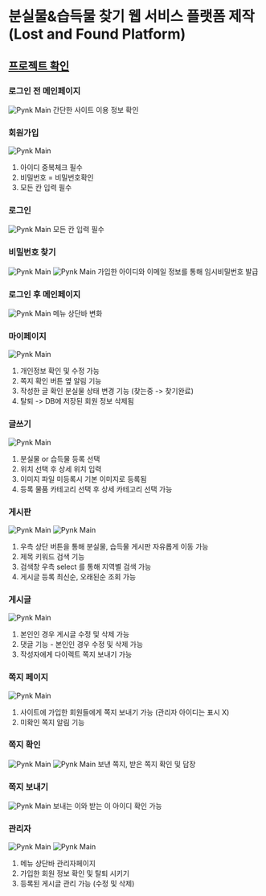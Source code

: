 # 분실물&습득물 찾기 웹 서비스 플랫폼 제작<br>(Lost and Found Platform)


## [프로젝트 확인](https://khr316.tistory.com/entry/KEPCO-luckyPYNK-sprint)



### 로그인 전 메인페이지
![Pynk Main](https://raw.githubusercontent.com/khr316/lost-find/main/웹사이트/pynk_main.jpeg)
간단한 사이트 이용 정보 확인

### 회원가입
![Pynk Main](https://raw.githubusercontent.com/khr316/lost-find/main/웹사이트/pynk_회원가입.jpeg)
1. 아이디 중복체크 필수
2. 비밀번호 = 비밀번호확인
3. 모든 칸 입력 필수

### 로그인
![Pynk Main](https://raw.githubusercontent.com/khr316/lost-find/main/웹사이트/pynk_로그인.jpeg)
모든 칸 입력 필수

### 비밀번호 찾기
![Pynk Main](https://raw.githubusercontent.com/khr316/lost-find/main/웹사이트/pynk_비번찾기.jpeg)
![Pynk Main](https://raw.githubusercontent.com/khr316/lost-find/main/웹사이트/pynk_메일.jpeg)
가입한 아이디와 이메일 정보를 통해 임시비밀번호 발급

### 로그인 후 메인페이지
![Pynk Main](https://raw.githubusercontent.com/khr316/lost-find/main/웹사이트/pynk_main로그인.jpeg)
메뉴 상단바 변화

### 마이페이지
![Pynk Main](https://raw.githubusercontent.com/khr316/lost-find/main/웹사이트/pynk_마이페이지.jpeg)
1. 개인정보 확인 및 수정 가능
2. 쪽지 확인 버튼 옆 알림 기능
3. 작성한 글 확인
   분실물 상태 변경 기능 (찾는중 -> 찾기완료)
4. 탈퇴 -> DB에 저장된 회원 정보 삭제됨

### 글쓰기
![Pynk Main](https://raw.githubusercontent.com/khr316/lost-find/main/웹사이트/pynk_글쓰기.jpeg)
1. 분실물 or 습득물 등록 선택
2. 위치 선택 후 상세 위치 입력
3. 이미지 파일 미등록시 기본 이미지로 등록됨
4. 등록 물품 카테고리 선택 후 상세 카테고리 선택 가능

### 게시판
![Pynk Main](https://raw.githubusercontent.com/khr316/lost-find/main/웹사이트/pynk_게시판1.jpeg)
![Pynk Main](https://raw.githubusercontent.com/khr316/lost-find/main/웹사이트/pynk_게시판2.jpeg)
1. 우측 상단 버튼을 통해 분실물, 습득물 게시판 자유롭게 이동 가능
2. 제목 키워드 검색 기능
3. 검색창 우측 select 를 통해 지역별 검색 가능
4. 게시글 등록 최신순, 오래된순 조회 가능

### 게시글
![Pynk Main](https://raw.githubusercontent.com/khr316/lost-find/main/웹사이트/pynk_게시글.jpeg)
1. 본인인 경우 게시글 수정 및 삭제 가능
2. 댓글 기능 - 본인인 경우 수정 및 삭제 가능
3. 작성자에게 다이렉트 쪽지 보내기 가능

### 쪽지 페이지
![Pynk Main](https://raw.githubusercontent.com/khr316/lost-find/main/웹사이트/pynk_쪽지2.jpeg)
1. 사이트에 가입한 회원들에게 쪽지 보내기 가능 (관리자 아이디는 표시 X)
2. 미확인 쪽지 알림 기능

### 쪽지 확인
![Pynk Main](https://raw.githubusercontent.com/khr316/lost-find/main/웹사이트/pynk_쪽지확인.jpeg)
![Pynk Main](https://raw.githubusercontent.com/khr316/lost-find/main/웹사이트/pynk_쪽지확인2.jpeg)
보낸 쪽지, 받은 쪽지 확인 및 답장

### 쪽지 보내기
![Pynk Main](https://raw.githubusercontent.com/khr316/lost-find/main/웹사이트/pynk_쪽지답장.jpeg)
보내는 이와 받는 이 아이디 확인 가능

### 관리자
![Pynk Main](https://raw.githubusercontent.com/khr316/lost-find/main/웹사이트/pynk_main관리자.jpeg)
![Pynk Main](https://raw.githubusercontent.com/khr316/lost-find/main/웹사이트/pynk_관리자페이지.jpeg)
1. 메뉴 상단바 관리자페이지
2. 가입한 회원 정보 확인 및 탈퇴 시키기
3. 등록된 게시글 관리 가능 (수정 및 삭제)
